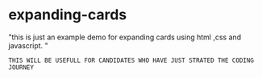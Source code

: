 # expanding-cards
"this is just an example demo for expanding cards using html ,css and javascript. "
```
THIS WILL BE USEFULL FOR CANDIDATES WHO HAVE JUST STRATED THE CODING JOURNEY
```
